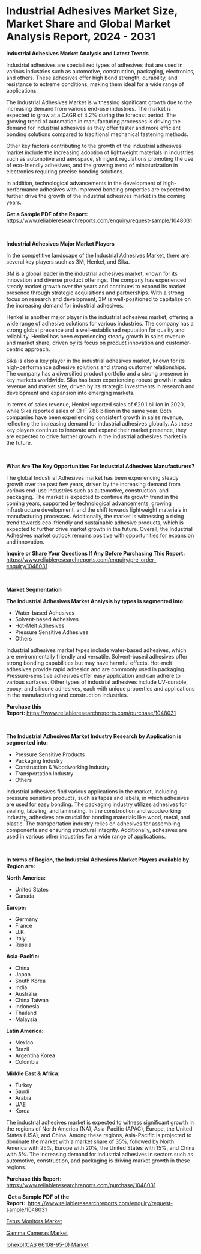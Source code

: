 <p><h1>Industrial Adhesives Market Size, Market Share and Global Market Analysis Report, 2024 - 2031</h1></p><p><strong>Industrial Adhesives Market Analysis and Latest Trends</strong></p>
<p><p>Industrial adhesives are specialized types of adhesives that are used in various industries such as automotive, construction, packaging, electronics, and others. These adhesives offer high bond strength, durability, and resistance to extreme conditions, making them ideal for a wide range of applications.</p><p>The Industrial Adhesives Market is witnessing significant growth due to the increasing demand from various end-use industries. The market is expected to grow at a CAGR of 4.2% during the forecast period. The growing trend of automation in manufacturing processes is driving the demand for industrial adhesives as they offer faster and more efficient bonding solutions compared to traditional mechanical fastening methods.</p><p>Other key factors contributing to the growth of the industrial adhesives market include the increasing adoption of lightweight materials in industries such as automotive and aerospace, stringent regulations promoting the use of eco-friendly adhesives, and the growing trend of miniaturization in electronics requiring precise bonding solutions.</p><p>In addition, technological advancements in the development of high-performance adhesives with improved bonding properties are expected to further drive the growth of the industrial adhesives market in the coming years.</p></p>
<p><strong>Get a Sample PDF of the Report:&nbsp;</strong> <a href="https://www.reliableresearchreports.com/enquiry/request-sample/1048031">https://www.reliableresearchreports.com/enquiry/request-sample/1048031</a></p>
<p>&nbsp;</p>
<p><strong>Industrial Adhesives Major Market Players</strong></p>
<p><p>In the competitive landscape of the Industrial Adhesives Market, there are several key players such as 3M, Henkel, and Sika. </p><p>3M is a global leader in the industrial adhesives market, known for its innovation and diverse product offerings. The company has experienced steady market growth over the years and continues to expand its market presence through strategic acquisitions and partnerships. With a strong focus on research and development, 3M is well-positioned to capitalize on the increasing demand for industrial adhesives.</p><p>Henkel is another major player in the industrial adhesives market, offering a wide range of adhesive solutions for various industries. The company has a strong global presence and a well-established reputation for quality and reliability. Henkel has been experiencing steady growth in sales revenue and market share, driven by its focus on product innovation and customer-centric approach.</p><p>Sika is also a key player in the industrial adhesives market, known for its high-performance adhesive solutions and strong customer relationships. The company has a diversified product portfolio and a strong presence in key markets worldwide. Sika has been experiencing robust growth in sales revenue and market size, driven by its strategic investments in research and development and expansion into emerging markets.</p><p>In terms of sales revenue, Henkel reported sales of €20.1 billion in 2020, while Sika reported sales of CHF 7.88 billion in the same year. Both companies have been experiencing consistent growth in sales revenue, reflecting the increasing demand for industrial adhesives globally. As these key players continue to innovate and expand their market presence, they are expected to drive further growth in the industrial adhesives market in the future.</p></p>
<p>&nbsp;</p>
<p><strong>What Are The Key Opportunities For Industrial Adhesives Manufacturers?</strong></p>
<p><p>The global Industrial Adhesives market has been experiencing steady growth over the past few years, driven by the increasing demand from various end-use industries such as automotive, construction, and packaging. The market is expected to continue its growth trend in the coming years, supported by technological advancements, growing infrastructure development, and the shift towards lightweight materials in manufacturing processes. Additionally, the market is witnessing a rising trend towards eco-friendly and sustainable adhesive products, which is expected to further drive market growth in the future. Overall, the Industrial Adhesives market outlook remains positive with opportunities for expansion and innovation.</p></p>
<p><strong>Inquire or Share Your Questions If Any Before Purchasing This Report:</strong> <a href="https://www.reliableresearchreports.com/enquiry/pre-order-enquiry/1048031">https://www.reliableresearchreports.com/enquiry/pre-order-enquiry/1048031</a></p>
<p>&nbsp;</p>
<p><strong>Market Segmentation</strong></p>
<p><strong>The Industrial Adhesives Market Analysis by types is segmented into:</strong></p>
<p><ul><li>Water-based Adhesives</li><li>Solvent-based Adhesives</li><li>Hot-Melt Adhesives</li><li>Pressure Sensitive Adhesives</li><li>Others</li></ul></p>
<p><p>Industrial adhesives market types include water-based adhesives, which are environmentally friendly and versatile. Solvent-based adhesives offer strong bonding capabilities but may have harmful effects. Hot-melt adhesives provide rapid adhesion and are commonly used in packaging. Pressure-sensitive adhesives offer easy application and can adhere to various surfaces. Other types of industrial adhesives include UV-curable, epoxy, and silicone adhesives, each with unique properties and applications in the manufacturing and construction industries.</p></p>
<p><strong>Purchase this Report:&nbsp;</strong><a href="https://www.reliableresearchreports.com/purchase/1048031">https://www.reliableresearchreports.com/purchase/1048031</a></p>
<p>&nbsp;</p>
<p><strong>The Industrial Adhesives Market Industry Research by Application is segmented into:</strong></p>
<p><ul><li>Pressure Sensitive Products</li><li>Packaging Industry</li><li>Construction & Woodworking Industry</li><li>Transportation Industry</li><li>Others</li></ul></p>
<p><p>Industrial adhesives find various applications in the market, including pressure sensitive products, such as tapes and labels, in which adhesives are used for easy bonding. The packaging industry utilizes adhesives for sealing, labeling, and laminating. In the construction and woodworking industry, adhesives are crucial for bonding materials like wood, metal, and plastic. The transportation industry relies on adhesives for assembling components and ensuring structural integrity. Additionally, adhesives are used in various other industries for a wide range of applications.</p></p>
<p>&nbsp;</p>
<p><strong>In terms of Region, the Industrial Adhesives Market Players available by Region are:</strong></p>
<p>
    <p> <strong> North America: </strong>
        <ul>
            <li>United States</li>
            <li>Canada</li>
        </ul>
        </p> 
    <p> <strong> Europe: </strong>
        <ul>
            <li>Germany</li>
            <li>France</li>
            <li>U.K.</li>
            <li>Italy</li>
            <li>Russia</li>
        </ul>
        </p> 
    <p> <strong> Asia-Pacific: </strong>
        <ul>
            <li>China</li>
            <li>Japan</li>
            <li>South Korea</li>
            <li>India</li>
            <li>Australia</li>
            <li>China Taiwan</li>
            <li>Indonesia</li>
            <li>Thailand</li>
            <li>Malaysia</li>
        </ul>
        </p> 
    <p> <strong> Latin America: </strong>
        <ul>
            <li>Mexico</li>
            <li>Brazil</li>
            <li>Argentina Korea</li>
            <li>Colombia</li>
        </ul>
        </p> 
    <p> <strong> Middle East & Africa: </strong>
        <ul>
            <li>Turkey</li>
            <li>Saudi</li>
            <li>Arabia</li>
            <li>UAE</li>
            <li>Korea</li>
        </ul>
    </p>
    </p>
<p><p>The industrial adhesives market is expected to witness significant growth in the regions of North America (NA), Asia-Pacific (APAC), Europe, the United States (USA), and China. Among these regions, Asia-Pacific is projected to dominate the market with a market share of 35%, followed by North America with 25%, Europe with 20%, the United States with 15%, and China with 5%. The increasing demand for industrial adhesives in sectors such as automotive, construction, and packaging is driving market growth in these regions.</p></p>
<p><strong>Purchase this Report: </strong><a href="https://www.reliableresearchreports.com/purchase/1048031">https://www.reliableresearchreports.com/purchase/1048031</a></p>
<p>&nbsp;<strong>Get a Sample PDF of the Report:&nbsp;&nbsp;</strong><a href="https://www.reliableresearchreports.com/enquiry/request-sample/1048031">https://www.reliableresearchreports.com/enquiry/request-sample/1048031</a></p>
<p><strong></strong></p>
<p><p><a href="https://flame-sidecar-702.notion.site/Fetus-Monitors-Market-Insights-Market-Players-and-Forecast-Till-2031-11a1e955c10148fea3c331fffd6aa26d">Fetus Monitors Market</a></p><p><a href="https://full-wildebeest-80b.notion.site/Gamma-Cameras-Market-Provides-Detailed-Segmentation-of-this-Market-based-on-Type-Application-and-R-f461320f9b4c4aa1aa31ca7e69de414d">Gamma Cameras Market</a></p><p><a href="https://pretty-mail-caf.notion.site/Global-Iohexol-CAS-66108-95-0-Market-Size-and-Market-Trends-Insights-and-Projections-from-2024-to--716d0de9933747e19eb570fc7ee15ff8">Iohexol(CAS 66108-95-0) Market</a></p></p>